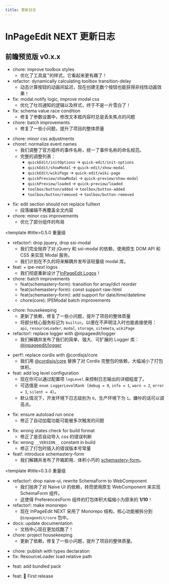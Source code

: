 ```yaml
---
title: 更新日志
---
```


# InPageEdit NEXT 更新日志

<script setup lang="ts">
import Timeline from '@/.vitepress/components/Timeline/Timeline.vue'
import ChangeLog from '@/.vitepress/components/ChangeLog.vue'
</script>

## 前瞻预览版 <Badge>v0.x.x</Badge>

<Timeline title-tag='h3'>

<!-- template for future use

<ChangeLog version='x.x.x'>

- 更新了依赖，修复了一些小问题，提升了项目的整体质量。

</ChangeLog>

-->

<ChangeLog version='0.5.3'>

- chore: improve toolbox styles
  - 优化了工具盒™的样式，它看起来更有趣了！
- refactor: dynamically calculating toolbox transition-delay
  - 动态计算按钮的动画间延迟，现在创建无数个按钮也能获得非线性动画效果！
- fix: modal.notify logic, improve modal css
  - 优化了吐司通知的逻辑以及样式，终于不是一片雪白了！
- fix: schema value race condition
  - 修复了参数设置中，修改文本框内容时总是丢失焦点的问题
- chore: batch improvements
  - 修复了一些小问题，提升了项目的整体质量

</ChangeLog>

<ChangeLog version='0.5.2'>

- chore: minor css adjustments
- chore!: normalize event names
  - 我们调整了官方插件的事件名称，统一了事件名称的命名规范。
  - 完整的调整列表：
    - `quickEdit/initOptions` -> `quick-edit/init-options`
    - `quickEdit/showModal` -> `quick-edit/show-modal`
    - `quickEdit/wikiPage` -> `quick-edit/wiki-page`
    - `quickPreview/showModal` -> `quick-preview/show-modal`
    - `quickPreview/loaded` -> `quick-preview/loaded`
    - `toolbox/button/added` -> `toolbox/button-added`
    - `toolbox/button/removed` -> `toolbox/button-removed`

</ChangeLog>

<ChangeLog version='0.5.1'>

- fix: edit section should not replace fulltext
  - 段落编辑不再覆盖全文内容
- chore: minor css improvements
  - 优化了部分组件的布局

</ChangeLog>

<ChangeLog version='0.5.0'>

<template #title>0.5.0 <Badge type='rainbow'>重量级</Badge></template>

- refactor!: drop jquery, drop ssi-modal
  - 我们完全抛弃了对 jQuery 和 ssi-modal 的依赖，使用原生 DOM API 和 CSS 来实现 Modal 服务。
  - 我们计划在不久的将来解耦并发布该轻量级 modal 库。
- feat: + ipe-next logos
  - 我们彻底重新设计了[InPageEdit Logos](../about/logo.md)！
- chore: batch improvements
  - feat(schemastery-form): transition for array/dict reorder
  - feat(schemastery-form): const support raw-html
  - feat(schemastery-form): add support for date/time/datetime
  - chore(core): IPEModal batch improvements

</ChangeLog>

<ChangeLog version='0.4.1'>

- chore: housekeeping
  - 更新了依赖，修复了一些小问题，提升了项目的整体质量
  - 将部分核心服务标记为 `builtin`，以便在不声明注入时也能直接使用：`api`, `resourceLoader`, `modal`, `storage`, `sitemeta`, `wikiPage`
- refactor!: replace logger with @inpageedit/logger
  - 我们解耦并发布了我们的简单、强大、可扩展的 Logger 库：[@inpageedit/logger](https://www.npmjs.com/package/@inpageedit/logger)

</ChangeLog>

<ChangeLog version='0.4.0'>

- perf!: replace cordis with @cordisjs/core
  - 我们用 [@cordisjs/core](https://www.npmjs.com/package/@cordisjs/core) 替换了对 Cordis 完整包的依赖，大幅减小了打包体积。
- feat: add log level configuration
  - 现在你可以通过配置项 `logLevel` 来控制日志输出的详细程度了。
  - 可选值是 `enum LoggerLevelRank`（`debug = 0`, `info = 1`, `warn = 2`, `error = 3`, `silent = 4`）。
  - 默认情况下，开发环境下日志级别为 `0`，生产环境下为 `1`。嫌吵的话可以调高点。

</ChangeLog>

<ChangeLog version='0.3.2'>

- fix: ensure autoload run once
  - 修正了自动加载功能可能被多次触发的问题

</ChangeLog>

<ChangeLog version='0.3.1'>

- fix: wrong states check for build format
  - 修正了是否自动导入 css 的错误判断
- fix: wrong `__VERSION__` constant in build
  - 修正了打包时插入的错误版本号常量
- feat!: introduce schemastery-form
  - 我们解耦并发布了开箱即用、体积小巧的 [schemastery-form](https://www.npmjs.com/package/schemastery-form)。

</ChangeLog>

<ChangeLog version='0.3.0'>

<template #title>0.3.0 <Badge type='rainbow'>重量级</Badge></template>

- refactor!: drop naive-ui, rewrite SchemaForm to WebComponent
  - 我们抛弃了对 Naive UI 的依赖，转而使用原生 WebComponent 来实现 SchemaForm 组件。
  - 这使得 PreferencesForm 组件的打包体积大幅缩小为原来的 **1/10**！
- refactor!: make monorepo
  - 现在 InPageEdit NEXT 采用了 Monorepo 结构，核心功能被拆分到 `@inpageedit/core` 包中。
- docs: update documentation
  - 文档中心现在更加炫酷了！
- chore: project housekeeping
  - 更新了依赖，修复了一些小问题，提升了项目的整体质量。

</ChangeLog>

<ChangeLog version='0.2.0'>

- chore: publish with types declaration
- fix: ResourceLoader load relative path

</ChangeLog>

<ChangeLog version='0.1.1'>

- feat: add bundled pack

</ChangeLog>

<ChangeLog version='0.1.0'>

- feat: 🎉 First release

</ChangeLog>

</Timeline>
